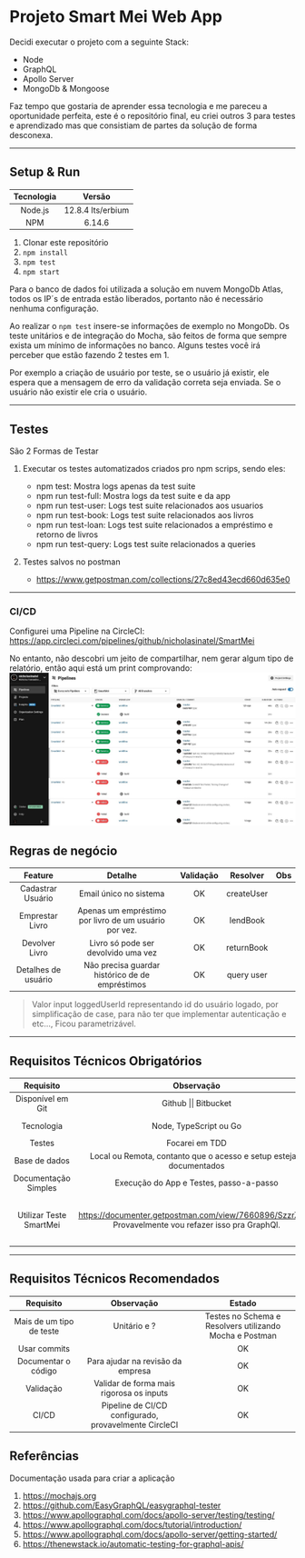 # Projeto Smart Mei Web App

Decidi executar o projeto com a seguinte Stack:

- Node
- GraphQL
- Apollo Server
- MongoDb & Mongoose

Faz tempo que gostaria de aprender essa tecnologia e me pareceu a oportunidade perfeita, este é o repositório final, eu criei outros 3 para testes e aprendizado mas que consistiam de partes da solução de forma desconexa.

<hr>

## Setup & Run

| Tecnologia |      Versão       |
| :--------: | :---------------: |
|  Node.js   | 12.8.4 lts/erbium |
|    NPM     |      6.14.6       |

1. Clonar este repositório
2. `npm install`
3. `npm test`
4. `npm start`

Para o banco de dados foi utilizada a solução em nuvem MongoDb Atlas, todos os IP´s de entrada estão liberados, portanto não é necessário nenhuma configuração.

Ao realizar o `npm test` insere-se informações de exemplo no MongoDb. Os teste unitários e de integração do Mocha, são feitos de forma que sempre exista um mínimo de informações no banco. Alguns testes você irá perceber que estão fazendo 2 testes em 1.

Por exemplo a criação de usuário por teste, se o usuário já existir, ele espera que a mensagem de erro da validação correta seja enviada. Se o usuário não existir ele cria o usuário.

<hr>

## Testes

São 2 Formas de Testar

1. Executar os testes automatizados criados pro npm scrips, sendo eles:

   - npm test: Mostra logs apenas da test suite
   - npm run test-full: Mostra logs da test suite e da app
   - npm run test-user: Logs test suite relacionados aos usuarios
   - npm run test-book: Logs test suite relacionados aos livros
   - npm run test-loan: Logs test suite relacionados a empréstimo e retorno de livros
   - npm run test-query: Logs test suite relacionados a queries

2. Testes salvos no postman
   - https://www.getpostman.com/collections/27c8ed43ecd660d635e0

<hr>

### CI/CD

Configurei uma Pipeline na CircleCI: https://app.circleci.com/pipelines/github/nicholasinatel/SmartMei

No entanto, não descobri um jeito de compartilhar, nem gerar algum tipo de relatório, então aqui está um print comprovando:
![image](docs/pipelinejpg.jpg)

## Regras de negócio

|       Feature       |                        Detalhe                        | Validação |  Resolver  | Obs |
| :-----------------: | :---------------------------------------------------: | :-------: | :--------: | :-: |
|  Cadastrar Usuário  |                Email único no sistema                 |    OK     | createUser |     |
|   Emprestar Livro   | Apenas um empréstimo por livro de um usuário por vez. |    OK     |  lendBook  |     |
|   Devolver Livro    |          Livro só pode ser devolvido uma vez          |    OK     | returnBook |     |
| Detalhes de usuário |    Não precisa guardar histórico de de empréstimos    |    OK     | query user |     |

> Valor input loggedUserId representando id do usuário logado, por simplificação de case, para não ter que implementar autenticação e etc..., Ficou parametrizável.

<hr>

## Requisitos Técnicos Obrigatórios

|        Requisito        |                                             Observação                                              |                            Estado                            |
| :---------------------: | :-------------------------------------------------------------------------------------------------: | :----------------------------------------------------------: |
|    Disponível em Git    |                                        Github \|\| Bitbucket                                        |                              OK                              |
|       Tecnologia        |                                       Node, TypeScript ou Go                                        |                      Node.js e GraphQL                       |
|         Testes          |                                           Focarei em TDD                                            |                              OK                              |
|      Base de dados      |                 Local ou Remota, contanto que o acesso e setup estejam documentados                 |                              OK                              |
|  Documentação Simples   |                               Execução do App e Testes, passo-a-passo                               |                              OK                              |
| Utilizar Teste SmartMei | https://documenter.getpostman.com/view/7660896/SzzrZaU2 Provavelmente vou refazer isso pra GraphQl. | Criei testes automatizados e exportei uma coleção do Postman |

<hr>

## Requisitos Técnicos Recomendados

|        Requisito         |                      Observação                       |                         Estado                          |
| :----------------------: | :---------------------------------------------------: | :-----------------------------------------------------: |
| Mais de um tipo de teste |                     Unitário e ?                      | Testes no Schema e Resolvers utilizando Mocha e Postman |
|       Usar commits       |                                                       |                           OK                            |
|   Documentar o código    |           Para ajudar na revisão da empresa           |                           OK                            |
|        Validação         |       Validar de forma mais rigorosa os inputs        |                           OK                            |
|          CI/CD           | Pipeline de CI/CD configurado, provavelmente CircleCI |                           OK                            |

## Referências

Documentação usada para criar a aplicação

1. https://mochajs.org
2. https://github.com/EasyGraphQL/easygraphql-tester
3. https://www.apollographql.com/docs/apollo-server/testing/testing/
4. https://www.apollographql.com/docs/tutorial/introduction/
5. https://www.apollographql.com/docs/apollo-server/getting-started/
6. https://thenewstack.io/automatic-testing-for-graphql-apis/
